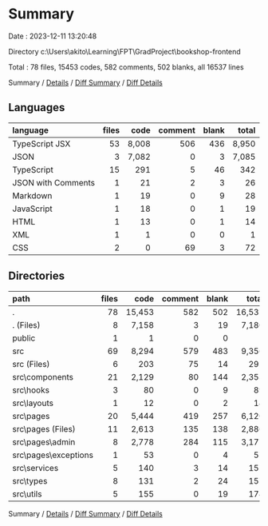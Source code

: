 # Summary

Date : 2023-12-11 13:20:48

Directory c:\\Users\\akito\\Learning\\FPT\\GradProject\\bookshop-frontend

Total : 78 files,  15453 codes, 582 comments, 502 blanks, all 16537 lines

Summary / [Details](details.md) / [Diff Summary](diff.md) / [Diff Details](diff-details.md)

## Languages
| language | files | code | comment | blank | total |
| :--- | ---: | ---: | ---: | ---: | ---: |
| TypeScript JSX | 53 | 8,008 | 506 | 436 | 8,950 |
| JSON | 3 | 7,082 | 0 | 3 | 7,085 |
| TypeScript | 15 | 291 | 5 | 46 | 342 |
| JSON with Comments | 1 | 21 | 2 | 3 | 26 |
| Markdown | 1 | 19 | 0 | 9 | 28 |
| JavaScript | 1 | 18 | 0 | 1 | 19 |
| HTML | 1 | 13 | 0 | 1 | 14 |
| XML | 1 | 1 | 0 | 0 | 1 |
| CSS | 2 | 0 | 69 | 3 | 72 |

## Directories
| path | files | code | comment | blank | total |
| :--- | ---: | ---: | ---: | ---: | ---: |
| . | 78 | 15,453 | 582 | 502 | 16,537 |
| . (Files) | 8 | 7,158 | 3 | 19 | 7,180 |
| public | 1 | 1 | 0 | 0 | 1 |
| src | 69 | 8,294 | 579 | 483 | 9,356 |
| src (Files) | 6 | 203 | 75 | 14 | 292 |
| src\\components | 21 | 2,129 | 80 | 144 | 2,353 |
| src\\hooks | 3 | 80 | 0 | 9 | 89 |
| src\\layouts | 1 | 12 | 0 | 2 | 14 |
| src\\pages | 20 | 5,444 | 419 | 257 | 6,120 |
| src\\pages (Files) | 11 | 2,613 | 135 | 138 | 2,886 |
| src\\pages\\admin | 8 | 2,778 | 284 | 115 | 3,177 |
| src\\pages\\exceptions | 1 | 53 | 0 | 4 | 57 |
| src\\services | 5 | 140 | 3 | 14 | 157 |
| src\\types | 8 | 131 | 2 | 24 | 157 |
| src\\utils | 5 | 155 | 0 | 19 | 174 |

Summary / [Details](details.md) / [Diff Summary](diff.md) / [Diff Details](diff-details.md)